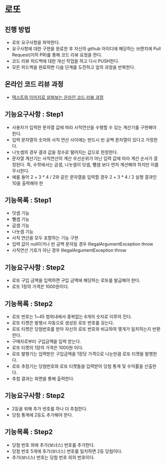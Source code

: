 # 로또
## 진행 방법
* 로또 요구사항을 파악한다.
* 요구사항에 대한 구현을 완료한 후 자신의 github 아이디에 해당하는 브랜치에 Pull Request(이하 PR)를 통해 코드 리뷰 요청을 한다.
* 코드 리뷰 피드백에 대한 개선 작업을 하고 다시 PUSH한다.
* 모든 피드백을 완료하면 다음 단계를 도전하고 앞의 과정을 반복한다.

## 온라인 코드 리뷰 과정
* [텍스트와 이미지로 살펴보는 온라인 코드 리뷰 과정](https://github.com/next-step/nextstep-docs/tree/master/codereview)

## 기능요구사항 : Step1
* 사용자가 입력한 문자열 값에 따라 사칙연산을 수행할 수 있는 계산기를 구현해야 한다.
* 입력 문자열의 숫자와 사칙 연산 사이에는 반드시 빈 공백 문자열이 있다고 가정한다.
* 나눗셈의 경우 결과 값을 정수로 떨어지는 값으로 한정한다.
* 문자열 계산기는 사칙연산의 계산 우선순위가 아닌 입력 값에 따라 계산 순서가 결정된다. 즉, 수학에서는 곱셈, 나눗셈이 덧셈, 뺄셈 보다 먼저 계산해야 하지만 이를 무시한다.
* 예를 들어 2 + 3 * 4 / 2와 같은 문자열을 입력할 경우 2 + 3 * 4 / 2 실행 결과인 10을 출력해야 한

## 기능목록 : Step1
* 덧셈 기능
* 뺄셈 기능
* 곱셈 기능
* 나눗셈 기능
* 사칙 연산을 모두 포함하는 기능 구현
* 입력 값이 null이거나 빈 공백 문자일 경우 IllegalArgumentException throw
* 사칙연산 기호가 아닌 경우 IllegalArgumentException throw

## 기능요구사항 : Step2
* 로또 구입 금액을 입력하면 구입 금액에 해당하는 로또를 발급해야 한다.
* 로또 1장의 가격은 1000원이다.

## 기능목록 : Step2
* 로또 번호는 1~45 범위내에서 중복없는 6개의 숫자로 이루어 진다.
* 로또 티켓은 발행시 자동으로 생성된 로또 번호를 갖는다.
* 로또 티켓은 당첨번호를 받아 자신의 로또 번호와 비교하여 몇개가 일치하는지 반환한다.
* 구매자로부터 구입금액을 입력 받는다.
* 로또 티켓의 1장의 가격은 1000원 이다.
* 로또 발행기는 입력받은 구입금액을 1장당 가격으로 나눈만큼 로또 티켓을 발행한다.
* 로또 추첨기는 당첨번호와 로또 티켓들을 입력받아 당첨 통계 및 수익률을 산출한다.
* 추첨 결과는 화면을 통해 출력한다.

## 기능요구사항 : Step2
* 2등을 위해 추가 번호를 하나 더 추첨한다.
* 당첨 통계에 2등도 추가해야 한다.

## 기능목록 : Step2
* 당첨 번호 외에 추가(보너스) 번호를 추가한다.
* 당첨 번호 5개에 추가(보너스) 번호를 일치하면 2등 당첨이다.
* 추가(보너스) 번호는 당첨 번호 외의 번호이다.